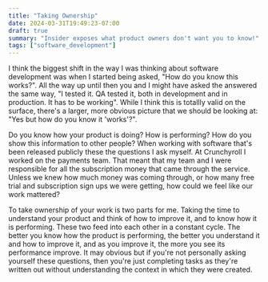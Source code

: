```yaml
---
title: "Taking Ownership"
date: 2024-03-31T19:49:23-07:00
draft: true
summary: "Insider exposes what product owners don't want you to know!"
tags: ["software_development"]
---
```


I think the biggest shift in the way I was thinking about software development was when I started being asked, 
"How do you know this works?". All the way up until then you and I might have asked the answered the same way,
"I tested it. QA tested it, both in development and in production. It has to be working". While I think this is
totallly valid on the surface, there's a larger, more obvious picture that we should be looking at: "Yes but
how do you know it 'works'?".

Do you know how your product is doing? How is performing? How do you show this information to other
people? When working with software that's been released publicly these the questions I ask myself. 
At Crunchyroll I worked on the payments team. That meant that my team and I were responsible for all 
the subscription money that came through the service. Unless we knew how much money was coming through, 
or how many free trial and subscription sign ups we were getting, how could we feel like our work mattered?

To take ownership of your work is two parts for me. Taking the time to understand your product and think of how to improve it, and to know how it is performing. These two feed into each other in a constant cycle. The better you know how the product is performing, the better you understand it and how to improve it, and as you improve it, the more you see its performance improve. It may obvious but if you're not personally asking yourself these questions, then you're just completing tasks as they're written out without understanding the context in which they were created.
